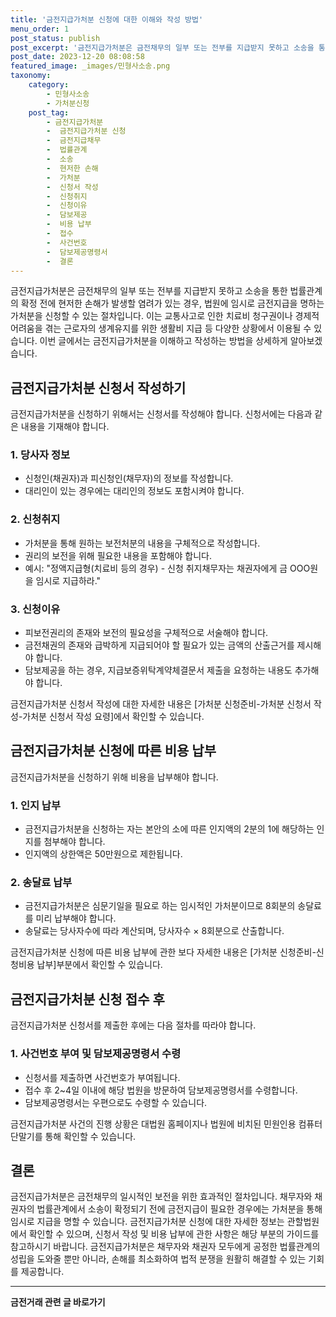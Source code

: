 ```yaml
---
title: '금전지급가처분 신청에 대한 이해와 작성 방법'
menu_order: 1
post_status: publish
post_excerpt: '금전지급가처분은 금전채무의 일부 또는 전부를 지급받지 못하고 소송을 통한 법률관계의 확정 전에 현저한 손해가 발생할 염려가 있는 경우, 법원에 임시로 금전지급을 명하는 가처분을 신청할 수 있는 절차입니다. 이는 교통사고로 인한 치료비 청구권이나 경제적 어려움을 겪는 근로자의 생계유지를 위한 생활비 지급 등 다양한 상황에서 이용될 수 있습니다. 이번 글에서는 금전지급가처분을 이해하고 작성하는 방법을 상세하게 알아보겠습니다.'
post_date: 2023-12-20 08:08:58
featured_image: _images/민형사소송.png
taxonomy:
    category:
        - 민형사소송
        - 가처분신청
    post_tag:
        - 금전지급가처분
        -  금전지급가처분 신청
        -  금전지급채무
        -  법률관계
        -  소송
        -  현저한 손해
        -  가처분
        -  신청서 작성
        -  신청취지
        -  신청이유
        -  담보제공
        -  비용 납부
        -  접수
        -  사건번호
        -  담보제공명령서
        -  결론
---
```



금전지급가처분은 금전채무의 일부 또는 전부를 지급받지 못하고 소송을 통한 법률관계의 확정 전에 현저한 손해가 발생할 염려가 있는 경우, 법원에 임시로 금전지급을 명하는 가처분을 신청할 수 있는 절차입니다. 이는 교통사고로 인한 치료비 청구권이나 경제적 어려움을 겪는 근로자의 생계유지를 위한 생활비 지급 등 다양한 상황에서 이용될 수 있습니다. 이번 글에서는 금전지급가처분을 이해하고 작성하는 방법을 상세하게 알아보겠습니다.

## 금전지급가처분 신청서 작성하기
금전지급가처분을 신청하기 위해서는 신청서를 작성해야 합니다. 신청서에는 다음과 같은 내용을 기재해야 합니다.

### 1. 당사자 정보
- 신청인(채권자)과 피신청인(채무자)의 정보를 작성합니다.
- 대리인이 있는 경우에는 대리인의 정보도 포함시켜야 합니다.

### 2. 신청취지
- 가처분을 통해 원하는 보전처분의 내용을 구체적으로 작성합니다.
- 권리의 보전을 위해 필요한 내용을 포함해야 합니다.
- 예시: "정액지급형(치료비 등의 경우) - 신청 취지채무자는 채권자에게 금 ΟΟΟ원을 임시로 지급하라."

### 3. 신청이유
- 피보전권리의 존재와 보전의 필요성을 구체적으로 서술해야 합니다.
- 금전채권의 존재와 급박하게 지급되어야 할 필요가 있는 금액의 산출근거를 제시해야 합니다.
- 담보제공을 하는 경우, 지급보증위탁계약체결문서 제출을 요청하는 내용도 추가해야 합니다.

금전지급가처분 신청서 작성에 대한 자세한 내용은 [가처분 신청준비-가처분 신청서 작성-가처분 신청서 작성 요령]에서 확인할 수 있습니다.

## 금전지급가처분 신청에 따른 비용 납부
금전지급가처분을 신청하기 위해 비용을 납부해야 합니다.

### 1. 인지 납부
- 금전지급가처분을 신청하는 자는 본안의 소에 따른 인지액의 2분의 1에 해당하는 인지를 첨부해야 합니다.
- 인지액의 상한액은 50만원으로 제한됩니다.

### 2. 송달료 납부
- 금전지급가처분은 심문기일을 필요로 하는 임시적인 가처분이므로 8회분의 송달료를 미리 납부해야 합니다.
- 송달료는 당사자수에 따라 계산되며, 당사자수 × 8회분으로 산출합니다.

금전지급가처분 신청에 따른 비용 납부에 관한 보다 자세한 내용은 [가처분 신청준비-신청비용 납부]부분에서 확인할 수 있습니다.

## 금전지급가처분 신청 접수 후
금전지급가처분 신청서를 제출한 후에는 다음 절차를 따라야 합니다.

### 1. 사건번호 부여 및 담보제공명령서 수령
- 신청서를 제출하면 사건번호가 부여됩니다.
- 접수 후 2~4일 이내에 해당 법원을 방문하여 담보제공명령서를 수령합니다.
- 담보제공명령서는 우편으로도 수령할 수 있습니다.

금전지급가처분 사건의 진행 상황은 대법원 홈페이지나 법원에 비치된 민원인용 컴퓨터 단말기를 통해 확인할 수 있습니다.

## 결론
금전지급가처분은 금전채무의 일시적인 보전을 위한 효과적인 절차입니다. 채무자와 채권자의 법률관계에서 소송이 확정되기 전에 금전지급이 필요한 경우에는 가처분을 통해 임시로 지급을 명할 수 있습니다. 금전지급가처분 신청에 대한 자세한 정보는 관할법원에서 확인할 수 있으며, 신청서 작성 및 비용 납부에 관한 사항은 해당 부분의 가이드를 참고하시기 바랍니다. 금전지급가처분은 채무자와 채권자 모두에게 공정한 법률관계의 성립을 도와줄 뿐만 아니라, 손해를 최소화하여 법적 분쟁을 원활히 해결할 수 있는 기회를 제공합니다.
<!-- wp:separator -->
<hr class="wp-block-separator has-alpha-channel-opacity"/>
<!-- /wp:separator -->

<!-- wp:group {"backgroundColor":"base","layout":{"type":"constrained"}} -->
<div class="wp-block-group has-base-background-color has-background"><!-- wp:paragraph {"align":"center","fontSize":"medium"} -->
<p class="has-text-align-center has-large-font-size"><strong>금전거래 관련 글 바로가기</strong></p>
<!-- /wp:paragraph -->


<!-- wp:latest-posts
{"categories":[{"id":13538,"count":19,"description":"","link":"https://uknowlaw.com/category/%ea%b8%88%ec%a0%84%ea%b1%b0%eb%9e%98/","name":"금전거래","slug":"금전거래","taxonomy":"category","parent":0,"meta":[],"_links":{"self":[{"href":"https://uknowlaw.com/wp-json/wp/v2/categories/13538"}],"collection":[{"href":"https://uknowlaw.com/wp-json/wp/v2/categories"}],"about":[{"href":"https://uknowlaw.com/wp-json/wp/v2/taxonomies/category"}],"wp:post_type":[{"href":"https://uknowlaw.com/wp-json/wp/v2/posts?categories=13538"}],"curies":[{"name":"wp","href":"https://api.w.org/{rel}","templated":true}]}}],"postsToShow":100,"excerptLength":28,"postLayout":"grid","columns":2,"featuredImageAlign":"left","featuredImageSizeSlug":"large","fontSize":"small"} /--></div>
<!-- /wp:group -->